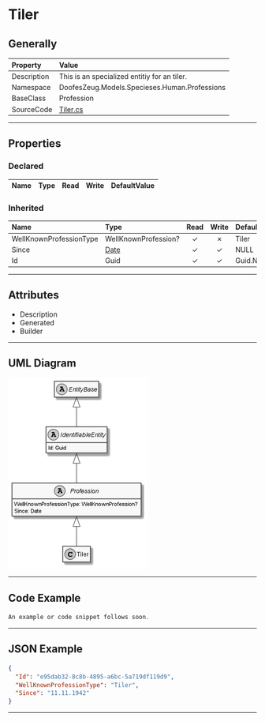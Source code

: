 ﻿# Tiler

## Generally

|Property|Value|
|:-|:-|
|Description|This is an specialized entitiy for an tiler.|
|Namespace|DoofesZeug.Models.Specieses.Human.Professions|
|BaseClass|Profession|
|SourceCode|[Tiler.cs](../../../../DoofesZeug.Library/Src/Models/Specieses/Human/Professions/Tiler.cs)|

---

## Properties

### Declared

|Name|Type|Read|Write|DefaultValue|
|:---|:---|:--:|:---:|:-----------|

### Inherited

|Name|Type|Read|Write|DefaultValue|
|:---|:---|:--:|:---:|:-----------|
|WellKnownProfessionType|WellKnownProfession?|&#x2713;|&#x2717;|Tiler|
|Since|[Date](../../Models/DoofesZeug.Models.DateAndTime/Date.md)|&#x2713;|&#x2713;|NULL|
|Id|Guid|&#x2713;|&#x2713;|Guid.NewGuid()|

---

## Attributes

- Description
- Generated
- Builder

---

## UML Diagram

![Tiler.png](./Tiler.png "Tiler")

---

## Code Example

```cs
An example or code snippet follows soon.
```

---

## JSON Example

```json
{
  "Id": "e95dab32-8c8b-4895-a6bc-5a719df119d9",
  "WellKnownProfessionType": "Tiler",
  "Since": "11.11.1942"
}
```

---

